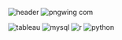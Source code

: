 ![header](https://capsule-render.vercel.app/api?type=shark&color=auto&height=300&section=header&text=buz321%20)
![pngwing com](https://user-images.githubusercontent.com/107760647/188753630-14d22da8-4519-47fc-822f-e097f2f1ec74.png)

<img alt="tableau" src =
"![tableau](https://user-images.githubusercontent.com/107760647/188754057-059de05a-f6fd-4b12-876d-7501a2762fa2.svg)"/> <img alt="mysql" src= 
"![mysql](https://user-images.githubusercontent.com/107760647/188754059-df05c749-7c7d-4dfd-992e-2c82e08e1ae2.svg)"/> <img alt="r" src=
"![r](https://user-images.githubusercontent.com/107760647/188754061-24ded263-6afd-4536-8975-5c28cb5658b8.svg)"/> <img alt="python" src=
"![python](https://user-images.githubusercontent.com/107760647/188754065-281f65e6-e133-416b-90f9-e6e57eca668c.svg)"/>

<!--
**buz321/buz321** is a ✨ _special_ ✨ repository because its `README.md` (this file) appears on your GitHub profile.

Here are some ideas to get you started:

- 🔭 I’m currently working on ...
- 🌱 I’m currently learning ...
- 👯 I’m looking to collaborate on ...
- 🤔 I’m looking for help with ...
- 💬 Ask me about ...
- 📫 How to reach me: ...
- 😄 Pronouns: ...
- ⚡ Fun fact: ...
-->
